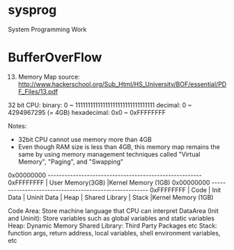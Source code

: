 # sysprog
System Programming Work

# BufferOverFlow

13. Memory Map
source: http://www.hackerschool.org/Sub_Html/HS_University/BOF/essential/PDF_Files/13.pdf

<Memory Range>
  32 bit CPU:
    binary: 0 ~ 11111111111111111111111111111111
    decimal: 0 ~ 4294967295 (= 4GB) 
    hexadecimal: 0x0 ~ 0xFFFFFFFF
  
  Notes:
   - 32bit CPU cannot use memory more than 4GB
   - Even though RAM size is less than 4GB, this memory map remains the same by using memory management techniques called "Virtual Memory", "Paging", and "Swapping"
   
 <Memory Map>
  
 0x00000000 ------------------------------------------------------- 0xFFFFFFFF
 |                        User Memory(3GB)                        |Kernel Memory (1GB)
 0x00000000 ------------------------------------------------------- 0xFFFFFFFF
 | Code | Init Data | Uninit Data | Heap | Shared Library | Stack |Kernel Memory (1GB)

Code Area: Store machine language that CPU can interpret
DataArea (Init and Uninit): Store variables such as global variables and static variables
Heap: Dynamic Memory
Shared Library: Third Party Packages etc
Stack: function args, return address, local variables, shell environment variables, etc

   
  
  
